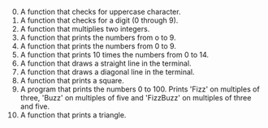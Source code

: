 0. A function that checks for uppercase character.
1. A function that checks for a digit (0 through 9).
2. A function that multiplies two integers.
3. A function that prints the numbers from o to 9.
4. A function that prints the numbers from 0 to 9.
5. A function that prints 10 times the numbers from 0 to 14.
6. A function that draws a straight line in the terminal.
7. A function that draws a diagonal line in the terminal.
8. A function that prints a square.
9. A program that prints the numbers 0 to 100. Prints 'Fizz' on multiples of three, 'Buzz' on multiples of five and 'FizzBuzz' on multiples of three and five.
10. A function that prints a triangle.

